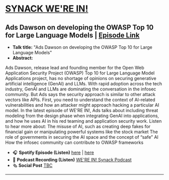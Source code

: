 # [SYNACK WE'RE IN!](https://www.synack.com/were-in-podcast/)
## Ads Dawson on developing the OWASP Top 10 for Large Language Models | [Episode Link](https://www.synack.com/podcast/ads-dawson-on-developing-the-owasp-top-10-for-large-language-models/)

- **Talk title:** "Ads Dawson on developing the OWASP Top 10 for Large Language Models"
- **Abstract:**

Ads Dawson, release lead and founding member for the Open Web Application Security Project (OWASP) Top 10 for Large Language Model Applications project, has no shortage of opinions on securing generative artificial intelligence (GenAI) and LLMs. With rapid adoption across the tech industry, GenAI and LLMs are dominating the conversation in the infosec community. But Ads says the security approach is similar to other attack vectors like APIs. First, you need to understand the context of AI-related vulnerabilities and how an attacker might approach hacking a particular AI model.
In the latest episode of WE’RE IN!, Ads talks about including threat modeling from the design phase when integrating GenAI into applications, and how he uses AI in his red teaming and application security work.
Listen to hear more about:
The misuse of AI, such as creating deep fakes for financial gain or manipulating powerful systems like the stock market
The role of governments in securing the AI space and the concept of “safe” AI
How the infosec community can contribute to OWASP frameworks
   
- 🎧 **Spotify Episode (Listen)** [here](https://open.spotify.com/episode/3aUS7z52FMQAlckFP5pkCO?si=YqFbX7p2TwWBm3seJMIKcQ) | [here](https://open.spotify.com/episode/3aUS7z52FMQAlckFP5pkCO)
- 📣 **Podcast Recording (Listen)** [WE'RE IN! Synack Podcast](https://www.synack.com/were-in-podcast/)
- 🗞️ **Social Post** [TBC](TBC)
----------------------------------------
